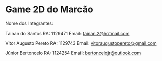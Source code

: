 # Game 2D do Marcão
Nome dos Integrantes:

Tainan do Santos
RA: 1129471
Email: tainan.2@hotmail.com


Vitor Augusto Pereto
RA: 1129743
Email: vitoraugustopereto@gmail.com


Júnior Bertoncelo
RA: 1124254
Email: bertoncelojr@outlook.com